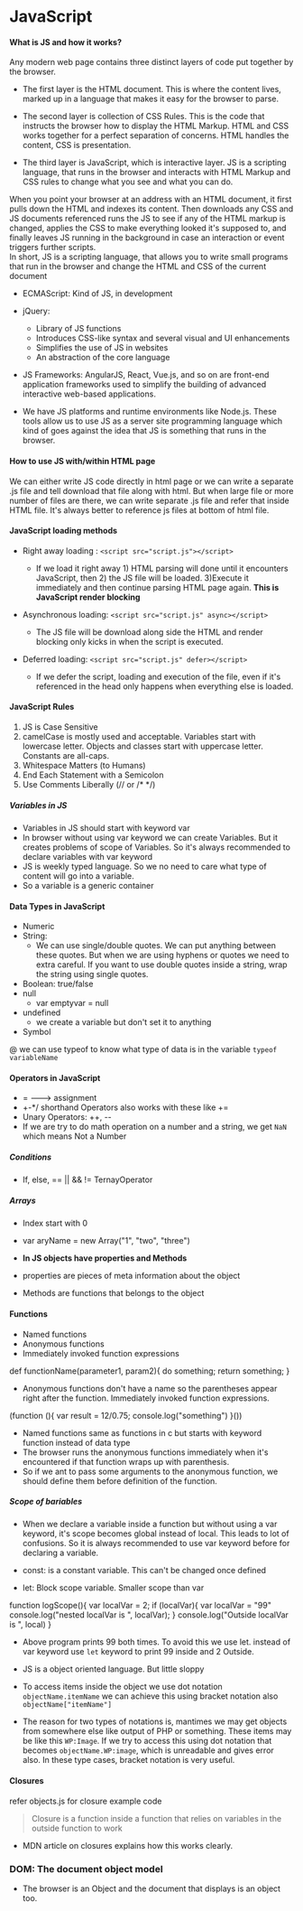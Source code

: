 # JavaScript

#### What is JS and how it works?

<p>Any modern web page contains three distinct layers of code put together by the browser.</p>

* The first layer is the HTML document. This is where the content lives, marked up in a language that makes it  easy for the browser to parse.

* The second layer is collection of CSS Rules. This is the code that instructs the browser how to display the HTML Markup. HTML and CSS works together for a perfect separation of concerns. HTML handles the content, CSS is presentation.

* The third layer is JavaScript, which is interactive layer. JS is a scripting language, that runs in the browser and interacts with HTML Markup and CSS rules to change what you see and what you can do.

When you point your browser at an address with an HTML document, it first pulls down the HTML and indexes its content. Then downloads any CSS and JS documents referenced runs the JS to see if any of the HTML markup is changed, applies the CSS to make everything looked it's supposed to, and finally leaves JS running in the background in case an interaction or event triggers further scripts.<br>
In short, JS is a scripting language, that allows you to write small programs that run in the browser and change the HTML and CSS of the current document

* ECMAScript: Kind of JS, in development
* jQuery:
  * Library of JS functions
  * Introduces CSS-like syntax and several visual and UI enhancements
  * Simplifies the use of JS in websites
  * An abstraction of the core language

* JS Frameworks: AngularJS, React, Vue.js, and so on are front-end application frameworks used to simplify the building of advanced interactive web-based applications.
* We have JS platforms and runtime environments like Node.js. These tools allow us to use JS as a server site programming language which kind of goes against the idea that JS is something that runs in the browser.

#### How to use JS with/within HTML page
We can either write JS code directly in html page or we can write a separate .js file and tell download that file along with html. But when large file or more number of files are there, we can write separate .js file and refer that inside HTML file. It's always better to reference js files at bottom of html file.

#### JavaScript loading methods
* Right away loading : ``<script src="script.js"></script>``
  * If we load it right away  1) HTML parsing will done until it encounters JavaScript, then 2) the JS file will be loaded. 3)Execute it immediately and then continue parsing HTML page again. <b>This is JavaScript render blocking</b>

* Asynchronous loading: `<script src="script.js" async></script>`
  * The JS file will be download along side the HTML and render blocking only kicks in when the script is executed.
* Deferred loading: `<script src="script.js" defer></script>`
  * If we defer the script, loading and execution of the file, even if it's referenced in the head only happens when everything else is loaded.

#### JavaScript Rules
1. JS is Case Sensitive
2. camelCase is mostly used and acceptable. Variables start with lowercase letter. Objects and classes start with uppercase letter. Constants are all-caps.
3. Whitespace Matters (to Humans)
4. End Each Statement with a Semicolon
5. Use Comments Liberally (// or /* */)

##### Variables in JS

* Variables in JS should start with keyword var
* In browser without using var keyword we can create Variables. But it creates problems of scope of Variables. So it's always recommended to declare variables with var keyword
* JS is weekly typed language. So we no need to care what type of content will go into a variable.
* So a variable is a generic container

#### Data Types in JavaScript
* Numeric
* String:
  * We can use single/double quotes. We can put anything between these quotes. But when we are using hyphens or quotes we need to extra careful. If you want to use double quotes inside a string, wrap the string using single quotes.
* Boolean: true/false
* null
  * var emptyvar = null
* undefined
  * we create a variable but don't set it to anything
* Symbol

@ we can use typeof to know what type of data is in the variable `typeof variableName`

#### Operators in JavaScript
* = ---> assignment
* +-*/ shorthand Operators also works with these like +=
* Unary Operators: ++, --
* If we are try to do math operation on a number and a string, we get `NaN` which means Not a Number

##### Conditions
* If, else, == || && != TernayOperator

##### Arrays
* Index start with 0
* var aryName = new Array("1", "two", "three")

* <b>In JS objects have properties and Methods</b>
* properties are pieces of meta information about the object
* Methods are functions that belongs to the object

#### Functions
* Named functions
* Anonymous functions
* Immediately invoked function expressions

def functionName(parameter1, param2){
  do something;
  return something;
}

* Anonymous functions don't have a name so the parentheses appear right after the function. Immediately invoked function expressions.

(function (){
  var result = 12/0.75;
  console.log("something")
}())

* Named functions same as functions in c but starts with keyword function instead of data type
* The browser runs the anonymous functions immediately when it's encountered if that function wraps up with parenthesis.
* So if we ant to pass some arguments to the anonymous function, we should define them before definition of the function.

##### Scope of bariables

* When we declare a variable inside a function but without using a var keyword, it's scope becomes global instead of local. This leads to lot of confusions. So it is always recommended to use var keyword before for declaring a variable.

* const: is a constant variable. This can't be changed once defined
* let: Block scope variable. Smaller scope than var


function logScope(){
  var localVar = 2;
  if (localVar){
    var localVar = "99"
    console.log("nested localVar is ", localVar);
  }
  console.log("Outside localVar is ", local)
}

* Above program prints 99 both times. To avoid this we use let. instead of var keyword use `let` keyword to print 99 inside and 2 Outside.

* JS is a object oriented language. But little sloppy

* To access items inside the object we use dot notation `objectName.itemName` we can achieve this using bracket notation also `objectName["itemName"]`

* The reason for two types of notations is, mantimes we may get objects from somewhere else like output of PHP or something. These items may be like this `WP:Image`. If we try to access this using dot notation that becomes `objectName.WP:image`, which is unreadable and gives error also. In these type cases, bracket notation is very useful.

#### Closures
refer objects.js for closure example code
> Closure is a function inside a function that relies on variables in the outside function to work

* MDN article on closures explains how this works clearly.

### DOM: The document object model

* The browser is an Object and the document that displays is an object too.
